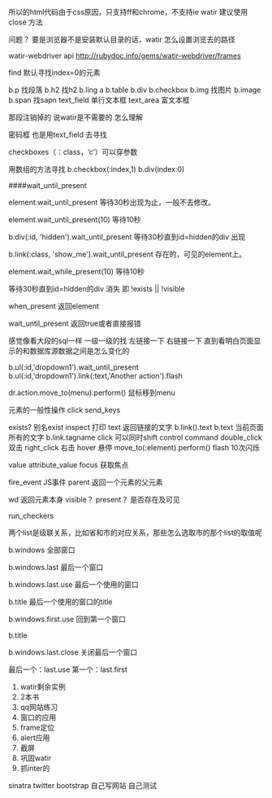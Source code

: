 所以的html代码由于css原因，只支持ff和chrome，不支持ie
watir 建议使用close 方法

问题？
要是浏览器不是安装默认目录的话，watir 怎么设置浏览去的路径

watir-webdriver api
http://rubydoc.info/gems/watir-webdriver/frames

find 默认寻找index=0的元素

b.p   找段落
b.h2  找h2
b.ling  a
b.table
b.div
b.checkbox
b.img   找图片
b.image 
b.span  找sapn
text_field  单行文本框
text_area  	富文本框


那段注销掉的 说watir是不需要的 怎么理解

密码框 也是用text_field 去寻找

checkboxes（：class，‘c’）可以穿参数

用数组的方法寻找
b.checkbox(:index,1)
b.div(index:0)



####wait_until_present

element.wait_until_present
等待30秒出现为止，一般不去修改。

element.wait_until_present(10) 等待10秒

b.div(:id, 'hidden').wait_until_present
等待30秒直到id=hidden的div 出现 

b.link(:class, 'show_me').wait_until_present
存在的，可见的element上。

element.wait_while_present(10) 等待10秒

等待30秒直到id=hidden的div 消失 
即
!exists || !visible

when_present 返回element

wait_until_present 返回true或者直接报错

感觉像看大段的sql一样 一级一级的找 左链接一下 右链接一下 直到看明白页面显示的和数据库源数据之间是怎么变化的


b.ul(:id,'dropdown1').wait_until_present
b.ul(:id,'dropdown1').link(:text,'Another action').flash


dr.action.move_to(menu).perform()
鼠标移到menu


元素的一般性操作
click
send_keys


exists? 别名exist
inspect 打印
text 返回链接的文字
b.link().text
b.text 当前页面所有的文字
b.link.tagname
click  可以同时shift control command
double_click 双击
right_click 右击
hover 悬停 move_to(:element).perform()
flash 10次闪烁

value 
attribute_value 
focus 获取焦点

fire_event  JS事件
parent 返回一个元素的父元素

wd 返回元素本身
visible？
present？ 是否存在及可见

run_checkers 


两个list是级联关系，比如省和市的对应关系，那些怎么选取市的那个list的取值呢

b.windows 全部窗口

b.windows.last  最后一个窗口

b.windows.last.use  最后一个使用的窗口

b.title  最后一个使用的窗口的title

b.windows.first.use 回到第一个窗口

b.title  

b.windows.last.close  关闭最后一个窗口


最后一个：last.use
第一个：last.first




1. watir剩余实例
2. 2本书
3. qq网站练习
4. 窗口的应用
5. frame定位
6. alert应用
7. 截屏
8. 巩固watir
9. 抓inter的


sinatra
twitter bootstrap
自己写网站 自己测试